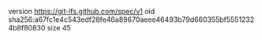 version https://git-lfs.github.com/spec/v1
oid sha256:a67fc1e4c543edf28fe46a89670aeee46493b79d660355bf55512324b8f80830
size 45
